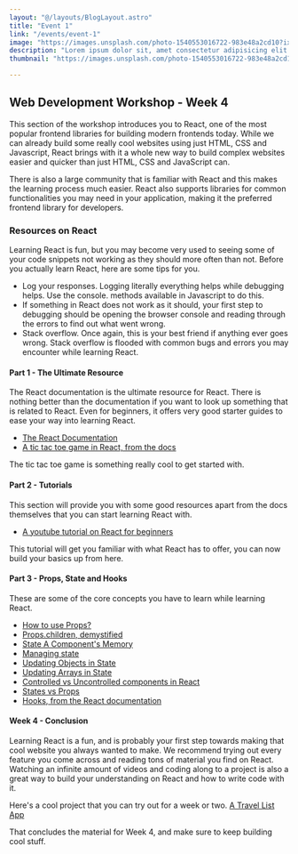 ```yaml
---
layout: "@/layouts/BlogLayout.astro"
title: "Event 1"
link: "/events/event-1"
image: "https://images.unsplash.com/photo-1540553016722-983e48a2cd10?ixlib=rb-1.2.1&ixid=MnwxMjA3fDB8MHxwaG90by1wYWdlfHx8fGVufDB8fHx8&auto=format&fit=crop&w=800&q=80"
description: "Lorem ipsum dolor sit, amet consectetur adipisicing elit. Esse placeat in consequuntur aliquid mollitia"
thumbnail: "https://images.unsplash.com/photo-1540553016722-983e48a2cd10?ixlib=rb-1.2.1&ixid=MnwxMjA3fDB8MHxwaG90by1wYWdlfHx8fGVufDB8fHx8&auto=format&fit=crop&w=800&q=80"

---
```


## Web Development Workshop - Week 4

This section of the workshop introduces you to React, one of the most popular frontend libraries for building modern frontends today. While we can already build some really cool websites using just HTML, CSS and Javascript, React brings with it a whole new way to build complex websites easier and quicker than just HTML, CSS and JavaScript can.

There is also a large community that is familiar with React and this makes the learning process much easier. React also supports libraries for common functionalities you may need in your application, making it the preferred frontend library for developers.

### Resources on React

Learning React is fun, but you may become very used to seeing some of your code snippets not working as they should more often than not. Before you actually learn React, here are some tips for you.

- Log your responses. Logging literally everything helps while debugging helps. Use the console. methods available in Javascript to do this.
- If something in React does not work as it should, your first step to debugging should be opening the browser console and reading through the errors to find out what went wrong.
- Stack overflow. Once again, this is your best friend if anything ever goes wrong. Stack overflow is flooded with common bugs and errors you may encounter while learning React.

#### Part 1 - The Ultimate Resource
The React documentation is the ultimate resource for React. There is nothing better than the documentation if you want to look up something that is related to React. Even for beginners, it offers very good starter guides to ease your way into learning React.

- [The React Documentation](https://react.dev/)
- [A tic tac toe game in React, from the docs](https://react.dev/learn/tutorial-tic-tac-toe)

The tic tac toe game is something really cool to get started with.

#### Part 2 - Tutorials
This section will provide you with some good resources apart from the docs themselves that you can start learning React with.

- [A youtube tutorial on React for beginners](https://www.youtube.com/watch?v=SqcY0GlETPk)

This tutorial will get you familiar with what React has to offer, you can now build your basics up from here.


#### Part 3 - Props, State and Hooks
These are some of the core concepts you have to learn while learning React.

- [How to use Props?](https://www.freecodecamp.org/news/how-to-use-props-in-reactjs/)
- [Props.children, demystified](https://codeburst.io/a-quick-intro-to-reacts-props-children-cb3d2fce4891)
- [State A Component's Memory](https://react.dev/learn/state-a-components-memory/)
- [Managing state](https://react.dev/learn/managing-state)
- [Updating Objects in State](https://react.dev/learn/updating-objects-in-state)
- [Updating Arrays in State](https://react.dev/learn/updating-arrays-in-state)
- [Controlled vs Uncontrolled components in React](https://www.freecodecamp.org/news/what-are-controlled-and-uncontrolled-components-in-react/)
- [States vs Props](https://www.simplilearn.com/tutorials/reactjs-tutorial/reactjs-state)
- [Hooks, from the React documentation](https://react.dev/reference/react/hooks)

#### Week 4 - Conclusion
Learning React is a fun, and is probably your first step towards making that cool website you always wanted to make. We recommend trying out every feature you come across and reading tons of material you find on React. Watching an infinite amount of videos and coding along to a project is also a great way to build your understanding on React and how to write code with it.

Here's a cool project that you can try out for a week or two.
[A Travel List App](https://travel-list-jonas.netlify.app/)

That concludes the material for Week 4, and make sure to keep building cool stuff.
